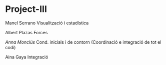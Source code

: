 # Project-III

Manel Serrano         Visualització i estadística

Albert Plazas            Forces

*Anna Monclús*          Cond. inicials i de contorn (Coordinació e integració de tot el codi)

Aina Gaya                 Integració
